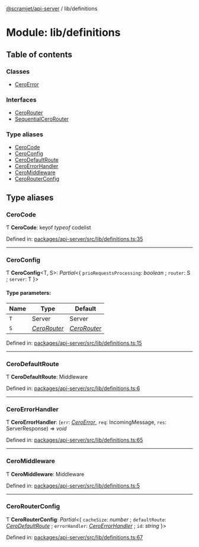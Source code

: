[@scramjet/api-server](../README.md) / lib/definitions

# Module: lib/definitions

## Table of contents

### Classes

- [CeroError](../classes/lib_definitions.ceroerror.md)

### Interfaces

- [CeroRouter](../interfaces/lib_definitions.cerorouter.md)
- [SequentialCeroRouter](../interfaces/lib_definitions.sequentialcerorouter.md)

### Type aliases

- [CeroCode](lib_definitions.md#cerocode)
- [CeroConfig](lib_definitions.md#ceroconfig)
- [CeroDefaultRoute](lib_definitions.md#cerodefaultroute)
- [CeroErrorHandler](lib_definitions.md#ceroerrorhandler)
- [CeroMiddleware](lib_definitions.md#ceromiddleware)
- [CeroRouterConfig](lib_definitions.md#cerorouterconfig)

## Type aliases

### CeroCode

Ƭ **CeroCode**: keyof *typeof* codelist

Defined in: [packages/api-server/src/lib/definitions.ts:35](https://github.com/scramjet-cloud-platform/scramjet-csi-dev/blob/966a05e/packages/api-server/src/lib/definitions.ts#L35)

___

### CeroConfig

Ƭ **CeroConfig**<T, S\>: *Partial*<{ `prioRequestsProcessing`: *boolean* ; `router`: S ; `server`: T  }\>

#### Type parameters:

Name | Type | Default |
------ | ------ | ------ |
`T` | Server | Server |
`S` | [*CeroRouter*](../interfaces/lib_definitions.cerorouter.md) | [*CeroRouter*](../interfaces/lib_definitions.cerorouter.md) |

Defined in: [packages/api-server/src/lib/definitions.ts:15](https://github.com/scramjet-cloud-platform/scramjet-csi-dev/blob/966a05e/packages/api-server/src/lib/definitions.ts#L15)

___

### CeroDefaultRoute

Ƭ **CeroDefaultRoute**: Middleware

Defined in: [packages/api-server/src/lib/definitions.ts:6](https://github.com/scramjet-cloud-platform/scramjet-csi-dev/blob/966a05e/packages/api-server/src/lib/definitions.ts#L6)

___

### CeroErrorHandler

Ƭ **CeroErrorHandler**: (`err`: [*CeroError*](../classes/lib_definitions.ceroerror.md), `req`: IncomingMessage, `res`: ServerResponse) => *void*

Defined in: [packages/api-server/src/lib/definitions.ts:65](https://github.com/scramjet-cloud-platform/scramjet-csi-dev/blob/966a05e/packages/api-server/src/lib/definitions.ts#L65)

___

### CeroMiddleware

Ƭ **CeroMiddleware**: Middleware

Defined in: [packages/api-server/src/lib/definitions.ts:5](https://github.com/scramjet-cloud-platform/scramjet-csi-dev/blob/966a05e/packages/api-server/src/lib/definitions.ts#L5)

___

### CeroRouterConfig

Ƭ **CeroRouterConfig**: *Partial*<{ `cacheSize`: *number* ; `defaultRoute`: [*CeroDefaultRoute*](lib_definitions.md#cerodefaultroute) ; `errorHandler`: [*CeroErrorHandler*](lib_definitions.md#ceroerrorhandler) ; `id`: *string*  }\>

Defined in: [packages/api-server/src/lib/definitions.ts:67](https://github.com/scramjet-cloud-platform/scramjet-csi-dev/blob/966a05e/packages/api-server/src/lib/definitions.ts#L67)

